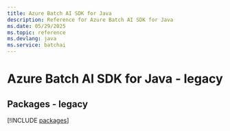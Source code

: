```yaml
---
title: Azure Batch AI SDK for Java
description: Reference for Azure Batch AI SDK for Java
ms.date: 05/29/2025
ms.topic: reference
ms.devlang: java
ms.service: batchai
---
```

# Azure Batch AI SDK for Java - legacy
## Packages - legacy
[!INCLUDE [packages](batch-ai-index.md)]